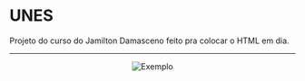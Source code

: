 # UNES
Projeto do curso do Jamilton Damasceno feito pra colocar o HTML em dia.

<hr>

<p align="center">
	<img alt="Exemplo" src=".github/exemplo.PNG" witdh="50%">
</p>
